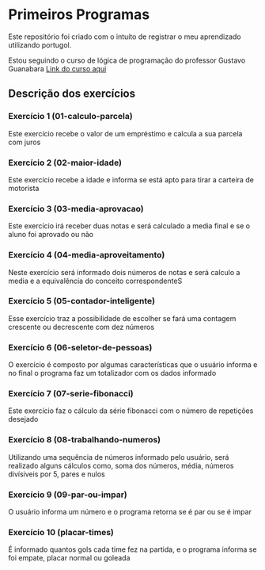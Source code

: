 # Primeiros Programas
Este repositório foi criado com o intuíto de registrar o meu aprendizado utilizando portugol.

Estou seguindo o curso de lógica de programação do professor Gustavo Guanabara [Link do curso aqui](https://www.youtube.com/watch?v=8mei6uVttho&list=PLHz_AreHm4dmSj0MHol_aoNYCSGFqvfXV)

## Descrição dos exercícios
### Exercício 1 (01-calculo-parcela)
Este exercício recebe o valor de um empréstimo e calcula a sua parcela com juros

### Exercício 2 (02-maior-idade)
Este exercício recebe a idade e informa se está apto para tirar a carteira de motorista

### Exercício 3 (03-media-aprovacao)
Este exercício irá receber duas notas e será calculado a media final e se o aluno foi aprovado ou não

### Exercício 4 (04-media-aproveitamento)
Neste exercício será informado dois números de notas e será calculo a media e a equivalência do conceito correspondenteS

### Exercício 5 (05-contador-inteligente)
Esse exercício traz a possibilidade de escolher se fará uma contagem crescente ou decrescente com dez números

### Exercício 6 (06-seletor-de-pessoas)
O exercício é composto por algumas características que o usuário informa e no final o programa faz um totalizador com os dados informado

### Exercício 7 (07-serie-fibonacci)
Este exercício faz o cálculo da série fibonacci com o número de repetições desejado

### Exercício 8 (08-trabalhando-numeros)
Utilizando uma sequência de números informado pelo usuário, será realizado alguns cálculos como, soma dos números, média, números divísiveis por 5, pares e nulos

### Exercício 9 (09-par-ou-impar)
O usuário informa um número e o programa retorna se é par ou se é impar

### Exercício 10 (placar-times)
É informado quantos gols cada time fez na partida, e o programa informa se foi empate, placar normal ou goleada